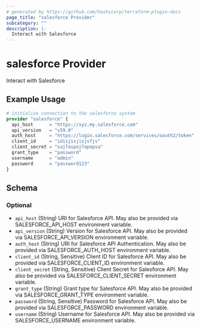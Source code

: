 ```yaml
---
# generated by https://github.com/hashicorp/terraform-plugin-docs
page_title: "salesforce Provider"
subcategory: ""
description: |-
  Interact with Salesforce
---
```


# salesforce Provider

Interact with Salesforce

## Example Usage

```terraform
# initialize connection to the salesforce system
provider "salesforce" {
  api_host      = "https://xyz.my.salesforce.com"
  api_version   = "v59.0"
  auth_host     = "https://login.salesforce.com/services/oauth2/token"
  client_id     = "idisjisjisjsfjs"
  client_secret = "sajfaspojfapopsa"
  grant_type    = "password"
  username      = "admin"
  password      = "password123"
}
```

<!-- schema generated by tfplugindocs -->
## Schema

### Optional

- `api_host` (String) URI for Salesforce API. May also be provided via SALESFORCE_API_HOST environment variable.
- `api_version` (String) Version for Salesforce API. May also be provided via SALESFORCE_API_VERSION environment variable.
- `auth_host` (String) URI for Salesforce API Authentication. May also be provided via SALESFORCE_AUTH_HOST environment variable.
- `client_id` (String, Sensitive) Client ID for Salesforce API. May also be provided via SALESFORCE_CLIENT_ID environment variable.
- `client_secret` (String, Sensitive) Client Secret for Salesforce API. May also be provided via SALESFORCE_CLIENT_SECRET environment variable.
- `grant_type` (String) Grant type for Salesforce API. May also be provided via SALESFORCE_GRANT_TYPE environment variable.
- `password` (String, Sensitive) Password for Salesforce API. May also be provided via SALESFORCE_PASSWORD environment variable.
- `username` (String) Username for Salesforce API. May also be provided via SALESFORCE_USERNAME environment variable.
